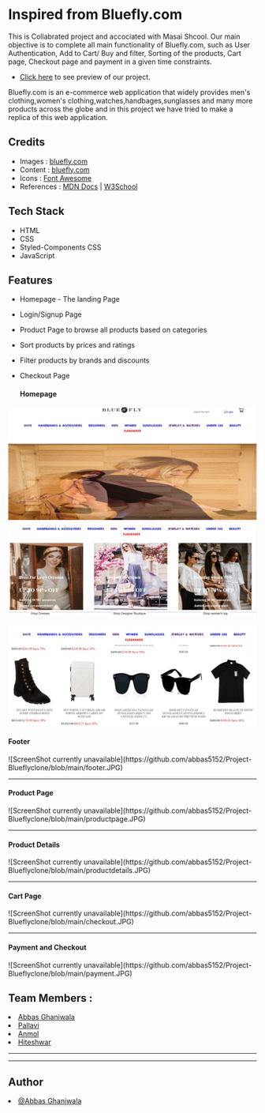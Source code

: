 # Inspired from Bluefly.com

This is Collabrated project and accociated with Masai Shcool.
Our main objective is to complete all main functionality of Bluefly.com, such as User Authentication, Add to Cart/ Buy and filter, Sorting of the products, Cart page, Checkout page and payment in a given time constraints.

- [Click here](https://effervescent-moxie-7cbfe5.netlify.app/) to see preview of our project.

Bluefly.com is an e-commerce web application that widely provides men's clothing,women's clothing,watches,handbages,sunglasses and many more products across the globe and in this project we have tried to make a replica of this web application.

## Credits

- Images : [bluefly.com](https://www.bluefly.com/)
- Content : [bluefly.com](https://www.bluefly.com/)
- Icons : [Font Awesome](https://fontawesome.com/)
- References : [MDN Docs](https://developer.mozilla.org/en-US/) | [W3School](https://www.w3schools.com/)

## Tech Stack

- HTML
- CSS
- Styled-Components CSS
- JavaScript


## Features
- Homepage - The landing Page
- Login/Signup Page 
- Product Page to browse all products based on categories
- Sort products by prices and ratings
- Filter products by brands and discounts
- Checkout Page

  <h4>Homepage</h4>
 ![ScreenShot currently unavailable](https://github.com/abbas5152/Project-Blueflyclone/blob/main/homepage1.JPG)
 ![ScreenShot currently unavailable](https://github.com/abbas5152/Project-Blueflyclone/blob/main/homepage2.JPG)

 ![ScreenShot currently unavailable](https://github.com/abbas5152/Project-Blueflyclone/blob/main/homepage3.JPG)

  <h4>Footer</h4>
 ![ScreenShot currently unavailable](https://github.com/abbas5152/Project-Blueflyclone/blob/main/footer.JPG)

  <hr>
  
  <h4>Product Page</h4>
   ![ScreenShot currently unavailable](https://github.com/abbas5152/Project-Blueflyclone/blob/main/productpage.JPG)
  
  <hr>
  <h4>Product Details</h4>
   ![ScreenShot currently unavailable](https://github.com/abbas5152/Project-Blueflyclone/blob/main/productdetails.JPG)
  <hr>
  <h4>Cart Page</h4> 
  ![ScreenShot currently unavailable](https://github.com/abbas5152/Project-Blueflyclone/blob/main/checkout.JPG)
  <hr>
  <h4>Payment and Checkout</h4>
 ![ScreenShot currently unavailable](https://github.com/abbas5152/Project-Blueflyclone/blob/main/payment.JPG)

<h2>Team Members :</h2>

  <li><a href="https://github.com/abbas5152">
Abbas Ghaniwala</a></li>
  <li><a href="https://github.com/">Pallavi</a></li>
  <li><a href="https://github.com/">
Anmol</a></li>
  <li><a href="https://github.com/">Hiteshwar</a></li>
<!--   <li><a href="https://github.com/gautam6023">Gautam Gohil</a></li> -->
 <hr><hr>
  
<h2>Author</h2>
  <li><a href="https://github.com/abbas5152">@Abbas Ghaniwala</a></li>

